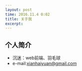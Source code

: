 ```yaml
---
layout: post
time: 2016.11.4 0:02
title: 关于我
excerpt:
---
```


## 个人简介 ## 
- 沉迷：web前端、羽毛球
- e-mail:xianhaiyuan@gmail.com